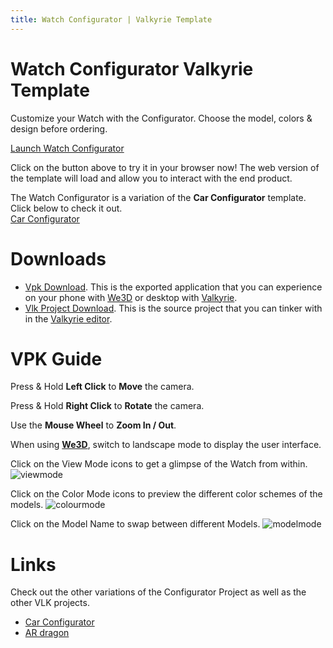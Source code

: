 ```yaml
---
title: Watch Configurator | Valkyrie Template
---
```


# Watch Configurator Valkyrie Template
Customize your Watch with the Configurator. Choose the model, colors & design before ordering. 

<a class="btn btn-primary umami--click--bt_launch_watch_configurator" href="/vlk/samples/watch_configurator/Watch_Preview.vpk">Launch Watch Configurator</a>  

Click on the button above to try it in your browser now! The web version of the template will load and allow you to interact with the end product.  

The Watch Configurator is a variation of the **Car Configurator** template. Click below to check it out.  
[Car Configurator](VlkGuides/Car-Configurator) 

# Downloads

- [Vpk Download](https://cdn2.talansoft.com/ftp/samples/Watch_Preview.vpk). This is the exported application that you can experience on your phone with [We3D](/vlk/downloads#we3d) or desktop with [Valkyrie](/vlk/downloads#vlk).
- [Vlk Project Download](https://cdn2.talansoft.com/ftp/samples/Watch_Preview.zip). This is the source project that you can tinker with in the [Valkyrie editor](/vlk/downloads#vlk).

# VPK Guide

Press & Hold **Left Click** to **Move** the camera.

Press & Hold **Right Click** to **Rotate** the camera.

Use the **Mouse Wheel** to **Zoom In / Out**.

When using **[We3D](/vlk/downloads#we3d)**, switch to landscape mode to display the user interface.

Click on the View Mode icons to get a glimpse of the Watch from within.
![viewmode](https://cdn2.talansoft.com/ftp/img/watch_configurator/videomode_gif.gif)

Click on the Color Mode icons to preview the different color schemes of the models.
![colourmode](https://cdn2.talansoft.com/ftp/img/watch_configurator/colourmode_gif.gif)

Click on the Model Name to swap between different Models. 
![modelmode](https://cdn2.talansoft.com/ftp/img/watch_configurator/modelmode_gif.gif)

# Links
Check out the other variations of the Configurator Project as well as the other VLK projects.
- [Car Configurator](VlkGuides/Car-Configurator)
- [AR dragon](./ar-dragon)
 